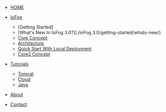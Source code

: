 <!-- docs/_sidebar.md -->


* [HOME](./)

* [IoFog](./)
  * [Getting Started]
  * [What's New In IoFog 3.0?](./ioFog 3.0/getting-started/whats-new/)
  * [Core Concept](./tutorials/java/index)
  * [Architecture](./tutorials/java/index)
  * [Quick Start With Local Deployment](./tutorials/java/index)
  * [Core2 Concept](./tutorials/java/index)

* [Tutorials](./tutorials/index)
  * [Tomcat](./tutorials/tomcat/index)
  * [Cloud](./tutorials/cloud/index)
  * [Java](./tutorials/java/index)

* [About](./about/index)

* [Contact](./contact/index)

